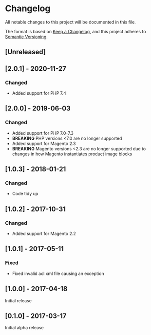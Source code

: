 # Changelog
All notable changes to this project will be documented in this file.

The format is based on [Keep a Changelog](https://keepachangelog.com/en/1.0.0/),
and this project adheres to [Semantic Versioning](https://semver.org/spec/v2.0.0.html).

## [Unreleased]

## [2.0.1] - 2020-11-27

### Changed

- Added support for PHP 7.4

## [2.0.0] - 2019-06-03

### Changed

- Added support for PHP 7.0-7.3
- **BREAKING** PHP versions <7.0 are no longer supported
- Added support for Magento 2.3
- **BREAKING** Magento versions <2.3 are no longer supported due to changes in how Magento instantiates product image blocks

## [1.0.3] - 2018-01-21

### Changed

- Code tidy up

## [1.0.2] - 2017-10-31

### Changed

- Added support for Magento 2.2

## [1.0.1] - 2017-05-11

### Fixed

- Fixed invalid acl.xml file causing an exception

## [1.0.0] - 2017-04-18

Initial release

## [0.1.0] - 2017-03-17

Initial alpha release
